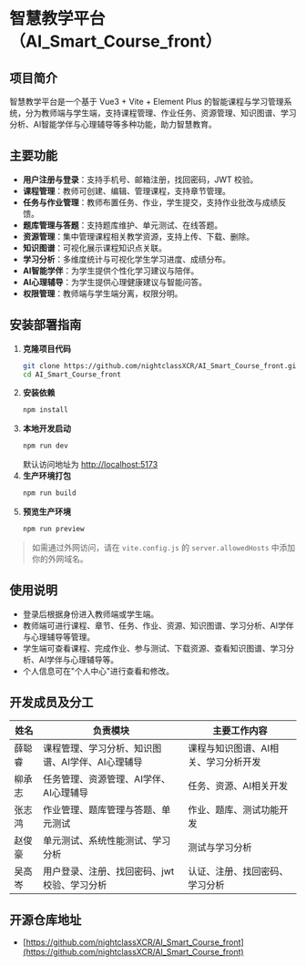 # 智慧教学平台（AI_Smart_Course_front）

## 项目简介

智慧教学平台是一个基于 Vue3 + Vite + Element Plus 的智能课程与学习管理系统，分为教师端与学生端，支持课程管理、作业任务、资源管理、知识图谱、学习分析、AI智能学伴与心理辅导等多种功能，助力智慧教育。

## 主要功能

- **用户注册与登录**：支持手机号、邮箱注册，找回密码，JWT 校验。
- **课程管理**：教师可创建、编辑、管理课程，支持章节管理。
- **任务与作业管理**：教师布置任务、作业，学生提交，支持作业批改与成绩反馈。
- **题库管理与答题**：支持题库维护、单元测试、在线答题。
- **资源管理**：集中管理课程相关教学资源，支持上传、下载、删除。
- **知识图谱**：可视化展示课程知识点关联。
- **学习分析**：多维度统计与可视化学生学习进度、成绩分布。
- **AI智能学伴**：为学生提供个性化学习建议与陪伴。
- **AI心理辅导**：为学生提供心理健康建议与智能问答。
- **权限管理**：教师端与学生端分离，权限分明。

## 安装部署指南

1. **克隆项目代码**
   ```bash
   git clone https://github.com/nightclassXCR/AI_Smart_Course_front.git
   cd AI_Smart_Course_front
   ```
2. **安装依赖**
   ```bash
   npm install
   ```
3. **本地开发启动**
   ```bash
   npm run dev
   ```
   默认访问地址为 [http://localhost:5173](http://localhost:5173)
4. **生产环境打包**
   ```bash
   npm run build
   ```
5. **预览生产环境**
   ```bash
   npm run preview
   ```
> 如需通过外网访问，请在 `vite.config.js` 的 `server.allowedHosts` 中添加你的外网域名。

## 使用说明

- 登录后根据身份进入教师端或学生端。
- 教师端可进行课程、章节、任务、作业、资源、知识图谱、学习分析、AI学伴与心理辅导等管理。
- 学生端可查看课程、完成作业、参与测试、下载资源、查看知识图谱、学习分析、AI学伴与心理辅导等。
- 个人信息可在"个人中心"进行查看和修改。

## 开发成员及分工

| 姓名     | 负责模块                                   | 主要工作内容                           |
| -------- | ------------------------------------------ | -------------------------------------- |
| 薛聪睿   | 课程管理、学习分析、知识图谱、AI学伴、AI心理辅导 | 课程与知识图谱、AI相关、学习分析开发   |
| 柳承志   | 任务管理、资源管理、AI学伴、AI心理辅导         | 任务、资源、AI相关开发                 |
| 张志鸿   | 作业管理、题库管理与答题、单元测试             | 作业、题库、测试功能开发               |
| 赵俊豪   | 单元测试、系统性能测试、学习分析               | 测试与学习分析                         |
| 吴高岑   | 用户登录、注册、找回密码、jwt校验、学习分析     | 认证、注册、找回密码、学习分析         |

## 开源仓库地址

- [https://github.com/nightclassXCR/AI_Smart_Course_front](https://github.com/nightclassXCR/AI_Smart_Course_front)
